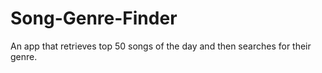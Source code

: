 # Song-Genre-Finder
An app that retrieves top 50 songs of the day and then searches for their genre.
